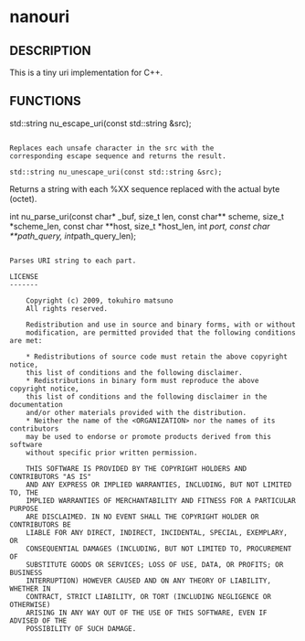 nanouri
=======

DESCRIPTION
-----------

This is a tiny uri implementation for C++.

FUNCTIONS
---------

std::string nu_escape_uri(const std::string &src);
~~~~~~~~~~~~~~~~~~~~~~~~~~~~~~~~~~~~~~~~~~~~~~~~~~

Replaces each unsafe character in the src with the
corresponding escape sequence and returns the result.

std::string nu_unescape_uri(const std::string &src);
~~~~~~~~~~~~~~~~~~~~~~~~~~~~~~~~~~~~~~~~~~~~~~~~~~~~

Returns a string with each %XX sequence replaced with the actual
byte (octet).

int nu_parse_uri(const char* _buf, size_t len, const char** scheme, size_t *scheme_len, const char **host, size_t *host_len, int *port, const char **path_query, int*path_query_len);
~~~~~~~~~~~~~~~~~~~~~~~~~~~~~~~~~~~~~~~~~~~~~~~~~~~~~~~~~~~~~~~~~~~~~~~~~~~~~~~~~~~~~~~~~~~~~~~~~~~~~~~~~~~~~~~~~~~~~~~~~~~~~~~~~~~~~~~~~~~~~~~~~~~~~~~~~~~~~~~~~~~~~~~~~~~~~~~~~~~~~

Parses URI string to each part.

LICENSE
-------

    Copyright (c) 2009, tokuhiro matsuno
    All rights reserved.

    Redistribution and use in source and binary forms, with or without
    modification, are permitted provided that the following conditions are met:

    * Redistributions of source code must retain the above copyright notice,
    this list of conditions and the following disclaimer.
    * Redistributions in binary form must reproduce the above copyright notice,
    this list of conditions and the following disclaimer in the documentation
    and/or other materials provided with the distribution.
    * Neither the name of the <ORGANIZATION> nor the names of its contributors
    may be used to endorse or promote products derived from this software
    without specific prior written permission.

    THIS SOFTWARE IS PROVIDED BY THE COPYRIGHT HOLDERS AND CONTRIBUTORS "AS IS"
    AND ANY EXPRESS OR IMPLIED WARRANTIES, INCLUDING, BUT NOT LIMITED TO, THE
    IMPLIED WARRANTIES OF MERCHANTABILITY AND FITNESS FOR A PARTICULAR PURPOSE
    ARE DISCLAIMED. IN NO EVENT SHALL THE COPYRIGHT HOLDER OR CONTRIBUTORS BE
    LIABLE FOR ANY DIRECT, INDIRECT, INCIDENTAL, SPECIAL, EXEMPLARY, OR
    CONSEQUENTIAL DAMAGES (INCLUDING, BUT NOT LIMITED TO, PROCUREMENT OF
    SUBSTITUTE GOODS OR SERVICES; LOSS OF USE, DATA, OR PROFITS; OR BUSINESS
    INTERRUPTION) HOWEVER CAUSED AND ON ANY THEORY OF LIABILITY, WHETHER IN
    CONTRACT, STRICT LIABILITY, OR TORT (INCLUDING NEGLIGENCE OR OTHERWISE)
    ARISING IN ANY WAY OUT OF THE USE OF THIS SOFTWARE, EVEN IF ADVISED OF THE
    POSSIBILITY OF SUCH DAMAGE.

